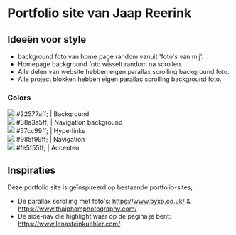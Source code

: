 # Portfolio site van Jaap Reerink


## Ideeën voor style

* background foto van home page random vanuit 'foto's van mij'.
* Homepage background foto wisselt random na scrollen.
* Alle delen van website hebben eigen parallax scrolling background foto.
* Alle project blokken hebben eigen parallac scrolling background foto.
### Colors

![](https://via.placeholder.com/300x50/22577aff/ffffff.png?text=blue-sapphire) #22577aff; | Background<br>
![](https://via.placeholder.com/300x50/38a3a5ff/ffffff.png?text=cadet-blue) #38a3a5ff; | Navigation background<br>
![](https://via.placeholder.com/300x50/57cc99ff/ffffff.png?text=ocean-green) #57cc99ff; | Hyperlinks <br>
![](https://via.placeholder.com/300x50/985f99ff/ffffff.png?text=french-lilac) #985f99ff; | Navigation <br>
![](https://via.placeholder.com/300x50/fe5f55ff/ffffff.png?text=orange-red-crayola) #fe5f55ff; | Accenten  <br>

## Inspiraties

Deze portfolio site is geïnspireerd op bestaande portfolio-sites;

* De parallax scrolling met foto's: https://www.byxp.co.uk/ & https://www.thaiphamphotography.com/
* De side-nav die highlight waar op de pagina je bent: https://www.lenasteinkuehler.com/
